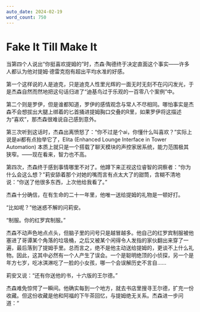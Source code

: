 ```yaml
---
auto_date: 2024-02-19
word_count: 750
---
```


# Fake It Till Make It

当第四个人说出“你挺喜欢提姆的”时，杰森·陶德终于决定直面这个事实——许多人都认为他对提姆·德雷克抱有超出平均水准的好感。

第一个这样说的人是迪克，只是迪克人性里光辉的一面无时无刻不在闪闪发光，于是杰森自然而然地把这句话归进了“迪基鸟过于乐观的一百零八个案例”中。

第二个则是罗伊，但是谁都知道，罗伊的感情观念与常人不尽相同。哪怕事实是杰森不会想拔出大腿上绑着的匕首捅进提姆胸口交叠的R里，如果罗伊将这描述为“喜欢”，那杰森很难说自己感到意外。

第三次听到这话时，杰森出离愤怒了：“你不过是个ai，你懂什么叫喜欢？”实际上说是ai都有点抬举它了，Elita (Enhanced Lounge Interface in Tower Automation) 本质上就只是一个搭载了聊天模块的声控家居系统，能力范围极其狭窄。——现在看来，智力也不高。

第四次，杰森终于感到事情哪里不对了。他蹲下来正视这位睿智的洞察者：“你为什么会这么想？”莉安舔着那个对她的嘴而言有点太大了的甜筒，含糊不清地说：“你送了他很多东西，上次他给我看了。”

杰森十分确信，在有生命的二十一年里，他唯一送给提姆的礼物是一顿好打。

“比如呢？”他迷惑不解的问莉安。

“制服。你的红罗宾制服。”

杰森不动声色地点点头，但脑子里的问号只是越冒越多。他自己的红罗宾制服被他塞进了哥谭某个角落的垃圾桶，之后又被某个闲得令人发指的家伙翻出来穿了一遍，最后落到了提姆手里。总而言之，绝不是他主动送给提姆的，更谈不上什么礼物。因此，这其中必然有一个人产生了误会。一个是聪明绝顶的小侦探，另一个是年方七岁，吃冰淇淋吃了一脸的小女孩，哪一个会误解历史不言自……

莉安又说：“还有你送他的书，十六版的王尔德。”

杰森难免惊愕了一瞬间。他确实每到一个地方，就去书店里搜寻王尔德，扩充一份收藏。但这份收藏是他和阿福的下午茶回忆，与提姆绝无关系。杰森进一步问道：“
